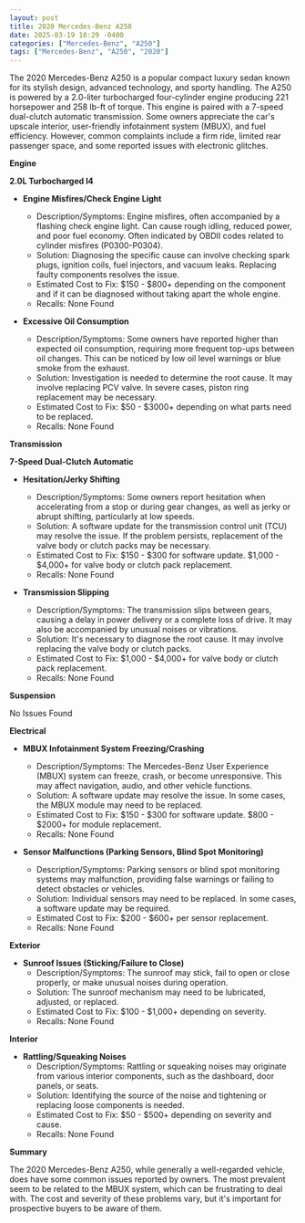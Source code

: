 ```yaml
---
layout: post
title: 2020 Mercedes-Benz A250
date: 2025-03-19 10:29 -0400
categories: ["Mercedes-Benz", "A250"]
tags: ["Mercedes-Benz", "A250", "2020"]
---
```

The 2020 Mercedes-Benz A250 is a popular compact luxury sedan known for its stylish design, advanced technology, and sporty handling. The A250 is powered by a 2.0-liter turbocharged four-cylinder engine producing 221 horsepower and 258 lb-ft of torque. This engine is paired with a 7-speed dual-clutch automatic transmission. Some owners appreciate the car's upscale interior, user-friendly infotainment system (MBUX), and fuel efficiency. However, common complaints include a firm ride, limited rear passenger space, and some reported issues with electronic glitches.

**Engine**

**2.0L Turbocharged I4**

*   **Engine Misfires/Check Engine Light**
    *   Description/Symptoms: Engine misfires, often accompanied by a flashing check engine light. Can cause rough idling, reduced power, and poor fuel economy. Often indicated by OBDII codes related to cylinder misfires (P0300-P0304).
    *   Solution: Diagnosing the specific cause can involve checking spark plugs, ignition coils, fuel injectors, and vacuum leaks. Replacing faulty components resolves the issue.
    *   Estimated Cost to Fix: $150 - $800+ depending on the component and if it can be diagnosed without taking apart the whole engine.
    *   Recalls: None Found

*   **Excessive Oil Consumption**
    *   Description/Symptoms: Some owners have reported higher than expected oil consumption, requiring more frequent top-ups between oil changes. This can be noticed by low oil level warnings or blue smoke from the exhaust.
    *   Solution: Investigation is needed to determine the root cause. It may involve replacing PCV valve. In severe cases, piston ring replacement may be necessary.
    *   Estimated Cost to Fix: $50 - $3000+ depending on what parts need to be replaced.
    *   Recalls: None Found

**Transmission**

**7-Speed Dual-Clutch Automatic**

*   **Hesitation/Jerky Shifting**
    *   Description/Symptoms: Some owners report hesitation when accelerating from a stop or during gear changes, as well as jerky or abrupt shifting, particularly at low speeds.
    *   Solution: A software update for the transmission control unit (TCU) may resolve the issue. If the problem persists, replacement of the valve body or clutch packs may be necessary.
    *   Estimated Cost to Fix: $150 - $300 for software update. $1,000 - $4,000+ for valve body or clutch pack replacement.
    *   Recalls: None Found

*   **Transmission Slipping**
    *   Description/Symptoms: The transmission slips between gears, causing a delay in power delivery or a complete loss of drive. It may also be accompanied by unusual noises or vibrations.
    *   Solution: It's necessary to diagnose the root cause. It may involve replacing the valve body or clutch packs.
    *   Estimated Cost to Fix: $1,000 - $4,000+ for valve body or clutch pack replacement.
    *   Recalls: None Found

**Suspension**

No Issues Found

**Electrical**

*   **MBUX Infotainment System Freezing/Crashing**
    *   Description/Symptoms: The Mercedes-Benz User Experience (MBUX) system can freeze, crash, or become unresponsive. This may affect navigation, audio, and other vehicle functions.
    *   Solution: A software update may resolve the issue. In some cases, the MBUX module may need to be replaced.
    *   Estimated Cost to Fix: $150 - $300 for software update. $800 - $2000+ for module replacement.
    *   Recalls: None Found

*   **Sensor Malfunctions (Parking Sensors, Blind Spot Monitoring)**
    *   Description/Symptoms: Parking sensors or blind spot monitoring systems may malfunction, providing false warnings or failing to detect obstacles or vehicles.
    *   Solution: Individual sensors may need to be replaced. In some cases, a software update may be required.
    *   Estimated Cost to Fix: $200 - $600+ per sensor replacement.
    *   Recalls: None Found

**Exterior**

*   **Sunroof Issues (Sticking/Failure to Close)**
    *   Description/Symptoms: The sunroof may stick, fail to open or close properly, or make unusual noises during operation.
    *   Solution: The sunroof mechanism may need to be lubricated, adjusted, or replaced.
    *   Estimated Cost to Fix: $100 - $1,000+ depending on severity.
    *   Recalls: None Found

**Interior**

*   **Rattling/Squeaking Noises**
    *   Description/Symptoms: Rattling or squeaking noises may originate from various interior components, such as the dashboard, door panels, or seats.
    *   Solution: Identifying the source of the noise and tightening or replacing loose components is needed.
    *   Estimated Cost to Fix: $50 - $500+ depending on severity and cause.
    *   Recalls: None Found

**Summary**

The 2020 Mercedes-Benz A250, while generally a well-regarded vehicle, does have some common issues reported by owners. The most prevalent seem to be related to the MBUX system, which can be frustrating to deal with. The cost and severity of these problems vary, but it's important for prospective buyers to be aware of them.


